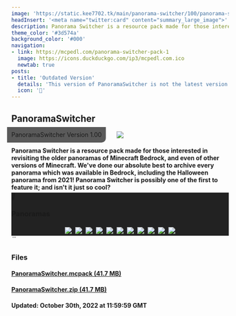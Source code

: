 ```yaml
---
image: 'https://static.kee7702.tk/main/panorama-switcher/100/panorama-switcher_1.png'
headInsert: '<meta name="twitter:card" content="summary_large_image">'
description: Panorama Switcher is a resource pack made for those interested in revisiting the older panoramas of Minecraft Bedrock, and even of other versions of Minecraft. We've done our absolute best to archive every panorama which was available in Bedrock, including the Halloween panorama from 2021! Panorama Switcher is possibly one of the first to feature it; and isn't it just so cool?
theme_color: '#3d574a'
background_color: '#000'
navigation:
- link: https://mcpedl.com/panorama-switcher-pack-1
  image: https://icons.duckduckgo.com/ip3/mcpedl.com.ico
  newtab: true
posts:
- title: 'Outdated Version'
  details: 'This version of PanoramaSwitcher is not the latest version. Using a newer version is recommended!'
  icon: ''
---
```

## PanoramaSwitcher
<div style="text-align:center"><p style="position:absolute;margin:-10px;border-radius:0 0 10px 0;padding: 10px;background:#333c;line-height:16px">PanoramaSwitcher Version 1.00</p><img src="https://static.kee7702.tk/main/panorama-switcher/100/panorama-switcher_1.png"></div><h4 style="margin-bottom:4px">Panorama Switcher is a resource pack made for those interested in revisiting the older panoramas of Minecraft Bedrock, and even of other versions of Minecraft. We've done our absolute best to archive every panorama which was available in Bedrock, including the Halloween panorama from 2021! Panorama Switcher is possibly one of the first to feature it; and isn't it just so cool?</h4><div class="changelog-container closeable" style="background:#222"><div><i class="material-icons"></i><h3 id="panoramas">Panoramas</h3><i class="material-icons"></i></div><div style="display:inherit"><div style="text-align:center"><img src="https://static.kee7702.tk/main/panorama-switcher/100/panorama-switcher_2.png" style="max-height:192px;width:auto;max-width:100%;margin:4px"><img src="https://static.kee7702.tk/main/panorama-switcher/100/panorama-switcher_3.png" style="max-height:192px;width:auto;max-width:100%;margin:4px"><img src="https://static.kee7702.tk/main/panorama-switcher/100/panorama-switcher_4.png" style="max-height:192px;width:auto;max-width:100%;margin:4px"><img src="https://static.kee7702.tk/main/panorama-switcher/100/panorama-switcher_5.png" style="max-height:192px;width:auto;max-width:100%;margin:4px"><img src="https://static.kee7702.tk/main/panorama-switcher/100/panorama-switcher_6.png" style="max-height:192px;width:auto;max-width:100%;margin:4px"><img src="https://static.kee7702.tk/main/panorama-switcher/100/panorama-switcher_7.png" style="max-height:192px;width:auto;max-width:100%;margin:4px"><img src="https://static.kee7702.tk/main/panorama-switcher/100/panorama-switcher_8.png" style="max-height:192px;width:auto;max-width:100%;margin:4px"><img src="https://static.kee7702.tk/main/panorama-switcher/100/panorama-switcher_9.png" style="max-height:192px;width:auto;max-width:100%;margin:4px"><img src="https://static.kee7702.tk/main/panorama-switcher/100/panorama-switcher_10.png" style="max-height:192px;width:auto;max-width:100%;margin:4px"><img src="https://static.kee7702.tk/main/panorama-switcher/100/panorama-switcher_11.png" style="max-height:192px;width:auto;max-width:100%;margin:4px"><img src="https://static.kee7702.tk/main/panorama-switcher/100/panorama-switcher_12.png" style="max-height:192px;width:auto;max-width:100%;margin:4px"></div></div></div><div class="changelog-container"><i class="material-icons"></i><h3 id="files">Files</h3><a href="https://static.kee7702.tk/main/panorama-switcher/100/PanoramaSwitcher.mcpack"><h4>PanoramaSwitcher.mcpack (41.7 MB)</h4></a><a href="https://static.kee7702.tk/main/panorama-switcher/100/PanoramaSwitcher.zip"><h4>PanoramaSwitcher.zip (41.7 MB)</h4></a></div><h4 timestamp="2022-10-30T11:59:59.000000Z">Updated: October 30th, 2022 at 11:59:59 GMT</h4>
